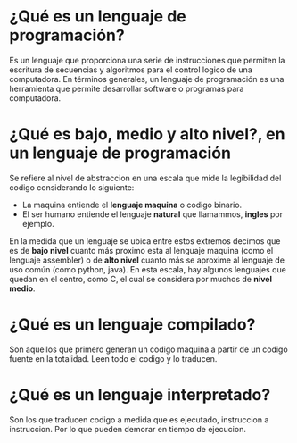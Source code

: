 # ¿Qué es un lenguaje de programación?
 
Es un lenguaje que proporciona una serie de instrucciones que permiten la escritura de secuencias y algoritmos 
para el control logico de una computadora.
En términos generales, un lenguaje de programación es una herramienta que permite desarrollar software o programas para computadora. 
 
# ¿Qué es bajo, medio y alto nivel?, en un lenguaje de programación

Se refiere al nivel de abstraccion en una escala que mide la legibilidad del codigo considerando lo siguiente: 
+ La maquina entiende el **lenguaje maquina** o codigo binario. 
+ El ser humano entiende el lenguaje **natural** que llamammos, **ingles** por ejemplo.

En la medida que un lenguaje se ubica entre estos extremos decimos que es de **bajo nivel** cuanto más proximo esta al lenguaje maquina 
(como el lenguaje assembler) o de **alto nivel** cuanto más se aproxime al lenguaje de uso común (como python, java).
En esta escala, hay algunos lenguajes que quedan en el centro, como C, el cual se considera por muchos de **nivel medio**.

# ¿Qué es un lenguaje compilado?

Son aquellos que primero generan un codigo maquina a partir de un codigo fuente en la totalidad.
Leen todo el codigo y lo traducen.

# ¿Qué es un lenguaje interpretado?

Son los que traducen codigo a medida que es ejecutado, instruccion a instruccion.
Por lo que pueden demorar en tiempo de ejecucion.
